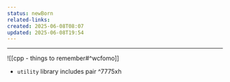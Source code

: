 ```yaml
---
status: newBorn
related-links: 
created: 2025-06-08T08:07
updated: 2025-06-08T19:54
---
```

---

![[cpp - things to remember#^wcfomo]]
- `utility` library includes pair ^7775xh